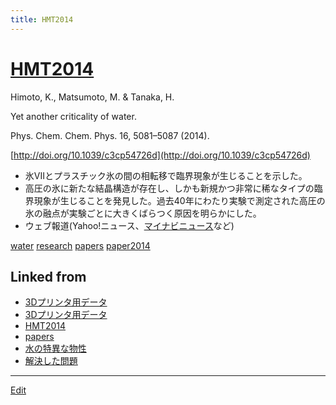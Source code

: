 ```yaml
---
title: HMT2014
---
```

# [HMT2014](/HMT2014)

Himoto, K., Matsumoto, M. & Tanaka, H.

Yet another criticality of water.

Phys. Chem. Chem. Phys. 16, 5081–5087 (2014).

[http://doi.org/10.1039/c3cp54726d](http://doi.org/10.1039/c3cp54726d)


* 氷VIIとプラスチック氷の間の相転移で臨界現象が生じることを示した。
* 高圧の氷に新たな結晶構造が存在し、しかも新規かつ非常に稀なタイプの臨界現象が生じることを発見した。過去40年にわたり実験で測定された高圧の氷の融点が実験ごとに大きくばらつく原因を明らかにした。
* ウェブ報道(Yahoo!ニュース、[マイナビニュース](https://news.mynavi.jp/article/20140214-a201/)など)

[](https://www.youtube.com/watch?v=hiTjZ1uMYXk)



[water](/water) [research](/research) [papers](/papers) [paper2014](/paper2014)





## Linked from

* [3Dプリンタ用データ](/3Dプリンタ用データ)
* [3Dプリンタ用データ](/3Dプリンタ用データ)
* [HMT2014](/HMT2014)
* [papers](/papers)
* [水の特異な物性](/水の特異な物性)
* [解決した問題](/解決した問題)


----

[Edit](https://github.com/vitroid/vitroid.github.io/edit/master/MD/HMT2014.md)

